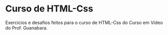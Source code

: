 # Curso de HTML-Css
Exercicios e desafios feitos para o curso de HTML-Css do Curso em Vídeo do Prof. Guanabara.
